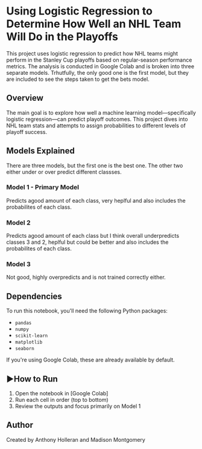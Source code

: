 # Using Logistic Regression to Determine How Well an NHL Team Will Do in the Playoffs

This project uses logistic regression to predict how NHL teams might perform in the Stanley Cup playoffs based on regular-season performance metrics. The analysis is conducted in Google Colab and is broken into three separate models.
Trhutfully, the only good one is the first model, but they are included to see the steps taken to get the bets model.

##  Overview

The main goal is to explore how well a machine learning model—specifically logistic regression—can predict playoff outcomes. This project dives into NHL team stats and attempts to assign probabilities to different levels of playoff success.

## Models Explained
There are three models, but the first one is the best one. The other two either under or over predict different classses.

### Model 1 - Primary Model
Predicts agood amount of each class, very heplful and also includes the probabilites of each class.

### Model 2 
Predicts agood amount of each class but I think overall underpredicts classes 3 and 2, heplful but could be better and also includes the probabilites of each class.

### Model 3
Not good, highly overpredicts and is not trained correctly either.

## Dependencies
To run this notebook, you'll need the following Python packages:
- `pandas`
- `numpy`
- `scikit-learn`
- `matplotlib`
- `seaborn`

If you're using Google Colab, these are already available by default.

## ▶How to Run
1. Open the notebook in [Google Colab]
2. Run each cell in order (top to bottom)
3. Review the outputs and focus primarily on Model 1

## Author
Created by Anthony Holleran and Madison Montgomery


